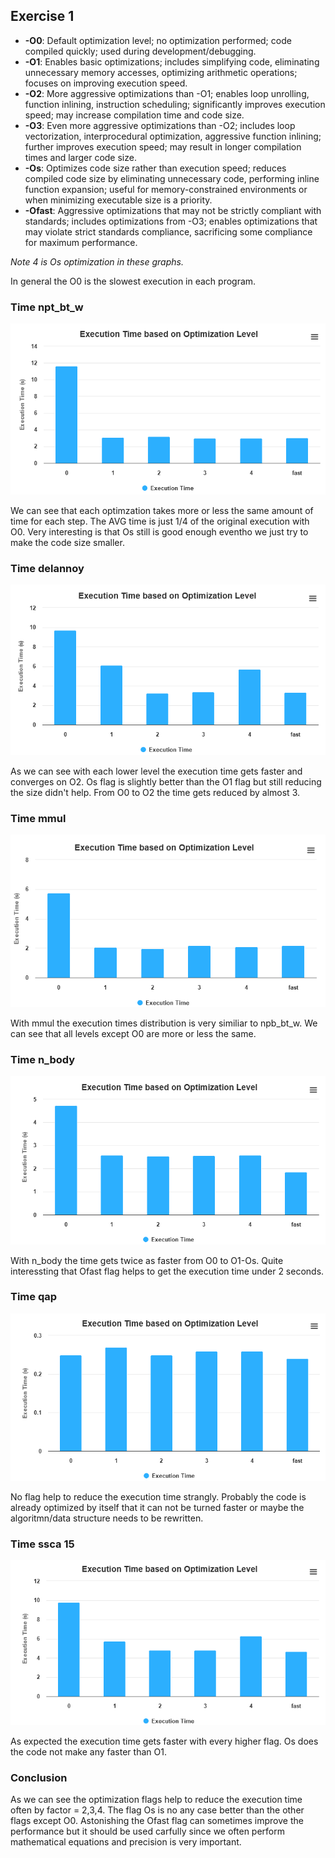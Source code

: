 ## Exercise 1

- **-O0**: Default optimization level; no optimization performed; code compiled quickly; used during development/debugging.
- **-O1**: Enables basic optimizations; includes simplifying code, eliminating unnecessary memory accesses, optimizing arithmetic operations; focuses on improving execution speed.
- **-O2**: More aggressive optimizations than -O1; enables loop unrolling, function inlining, instruction scheduling; significantly improves execution speed; may increase compilation time and code size.
- **-O3**: Even more aggressive optimizations than -O2; includes loop vectorization, interprocedural optimization, aggressive function inlining; further improves execution speed; may result in longer compilation times and larger code size.
- **-Os**: Optimizes code size rather than execution speed; reduces compiled code size by eliminating unnecessary code, performing inline function expansion; useful for memory-constrained environments or when minimizing executable size is a priority.
- **-Ofast**: Aggressive optimizations that may not be strictly compliant with standards; includes optimizations from -O3; enables optimizations that may violate strict standards compliance, sacrificing some compliance for maximum performance.

*Note 4 is Os optimization in these graphs.*

In general the O0 is the slowest execution in each program.
### Time npt_bt_w
![alt text](image.png)

We can see that each optimzation takes more or less the same amount of time for each step. The AVG time is just 1/4 of the original execution with O0. Very interesting is that Os still is good enough eventho we just try to make the code size smaller.

### Time delannoy
![alt text](image-1.png)

As we can see with each lower level the execution time gets faster and converges on O2. Os flag is slightly better than the O1 flag but still reducing the size didn't help. From O0 to O2 the time gets reduced by almost 3.

### Time mmul
![alt text](image-2.png)

With mmul the execution times distribution is very similiar to npb_bt_w. We can see that all levels except O0 are more or less the same.

### Time n_body
![alt text](image-4.png)

With n_body the time gets twice as faster from O0 to O1-Os. Quite interessting that Ofast flag helps to get the execution time under 2 seconds.
### Time qap
![alt text](image-3.png)

No flag help to reduce the execution time strangly. Probably the code is already optimized by itself that it can not be turned faster or maybe the algoritmn/data structure needs to be rewritten.

### Time ssca 15
![alt text](image-5.png)

As expected the execution time gets faster with every higher flag. Os does the code not make any faster than O1. 


### Conclusion
As we can see the optimization flags help to reduce the execution time often by factor = 2,3,4. The flag Os is no any case better than the other flags except O0. Astonishing the Ofast flag can sometimes improve the performance but it should be used carfully since we often perform mathematical equations and precision is very important.